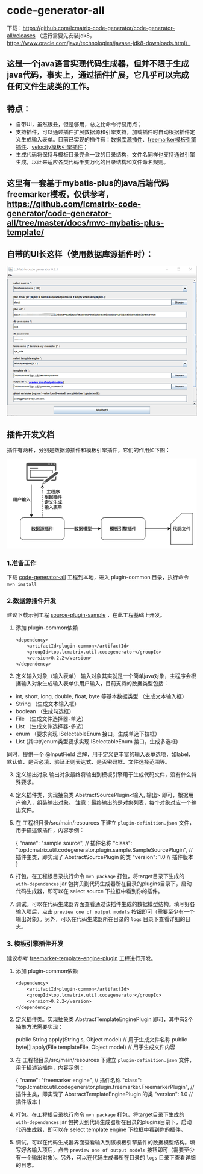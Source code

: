 # code-generator-all
下载：https://github.com/lcmatrix-code-generator/code-generator-all/releases   （运行需要先安装jdk8，https://www.oracle.com/java/technologies/javase-jdk8-downloads.html）

## 这是一个java语言实现代码生成器，但并不限于生成java代码，事实上，通过插件扩展，它几乎可以完成任何文件生成类的工作。
## 特点：
* 自带UI，虽然很丑，但是够用，总之比命令行易用点；
* 支持插件，可以通过插件扩展数据源和引擎支持，加载插件时自动根据插件定义生成输入表单。目前已实现的插件有：[数据库源插件](https://github.com/lcmatrix-code-generator/db-source-plugin)、[freemarker模板引擎插件](https://github.com/lcmatrix-code-generator/freemarker-template-engine-plugin)、[velocity模板引擎插件](https://github.com/lcmatrix-code-generator/velocity-template-engine-plugin)；
* 生成代码将保持与模板目录完全一致的目录结构，文件名同样也支持通过引擎生成，以此来适应各类代码千变万化的目录结构和文件命名规则。

## 这里有一套基于mybatis-plus的java后端代码freemarker模板，仅供参考，https://github.com/lcmatrix-code-generator/code-generator-all/tree/master/docs/mvc-mybatis-plus-template/

## 自带的UI长这样（使用数据库源插件时）：
![UI](https://github.com/lcmatrix-code-generator/code-generator-all/blob/master/docs/screenshot1.png?raw=true)

## 插件开发文档
 插件有两种，分别是数据源插件和模板引擎插件，它们的作用如下图：
 
 ![plugin](https://github.com/lcmatrix-code-generator/code-generator-all/blob/master/docs/plugin-doc.png?raw=true)
 
 ### 1.准备工作
 下载 [code-generator-all](https://github.com/lcmatrix-code-generator/code-generator-all) 工程到本地，进入 plugin-common 目录，执行命令 `mvn install`
 
 ### 2.数据源插件开发
 建议下载示例工程 [source-plugin-sample](https://github.com/lcmatrix-code-generator/source-plugin-sample) ，在此工程基础上开发。
 
 1. 添加 plugin-common依赖
 
        <dependency>
            <artifactId>plugin-common</artifactId>
            <groupId>top.lcmatrix.util.codegenerator</groupId>
            <version>0.2.2</version>
        </dependency>
 
 2. 定义输入对象（输入表单）
 输入对象其实就是一个简单java对象，主程序会根据输入对象生成输入表单供用户输入，目前支持的数据类型包括：
  * int, short, long, double, float, byte 等基本数据类型 （生成文本输入框）
  * String （生成文本输入框）
  * boolean （生成勾选框）
  * File （生成文件选择器-单选）
  * List<File> （生成文件选择器-多选）
  * enum （要求实现 ISelectableEnum 接口，生成单选下拉框）
  * List<enum> (其中的enum类型要求实现 ISelectableEnum 接口，生成多选框)

  同时，提供一个 @InputField 注解，用于定义更丰富的输入表单选项，如label、默认值、是否必填、验证正则表达式、是否密码框、文件选择范围等。
 
 3. 定义输出对象
 输出对象最终将输出到模板引擎用于生成代码文件，没有什么特殊要求。
 
 4. 定义插件类，实现抽象类 AbstractSourcePlugin<输入, 输出> 即可，根据用户输入，组装输出对象。
 注意：最终输出的是对象列表，每个对象对应一个输出文件。
 
 5. 在 工程根目录/src/main/resources 下建立 `plugin-definition.json` 文件，用于描述该插件，内容示例：
 
      {
        "name": "sample source",      // 插件名称
        "class": "top.lcmatrix.util.codegenerator.plugin.sample.SampleSourcePlugin",     // 插件主类，即实现了 AbstractSourcePlugin 的类
        "version": 1.0     // 插件版本
      }
 
 6. 打包。在工程根目录执行命令 `mvn package` 打包，将target目录下生成的 `with-dependences` jar 包拷贝到代码生成器所在目录的plugins目录下，启动代码生成器，即可以在 select source 下拉框中看到你的插件。
 7. 调试。可以在代码生成器界面查看通过该插件生成的数据模型结构。填写好各输入项后，点击 `preview one of output models` 按钮即可（需要至少有一个输出对象）。另外，可以在代码生成器所在目录的 `logs` 目录下查看详细的日志。
 
 ### 3. 模板引擎插件开发
 建议参考 [freemarker-template-engine-plugin](https://github.com/lcmatrix-code-generator/freemarker-template-engine-plugin) 工程进行开发。
 1. 添加 plugin-common依赖
 
        <dependency>
            <artifactId>plugin-common</artifactId>
            <groupId>top.lcmatrix.util.codegenerator</groupId>
            <version>0.2.2</version>
        </dependency>
 
 2. 定义插件类。实现抽象类 AbstractTemplateEnginePlugin 即可，其中有2个抽象方法需要实现：
 
      public String apply(String s, Object model)            // 用于生成文件名称
      public byte[] apply(File templateFile, Object model)   // 用于生成文件内容
      
 3. 在 工程根目录/src/main/resources 下建立 `plugin-definition.json` 文件，用于描述该插件，内容示例：
 
      {
        "name": "freemarker engine",      // 插件名称
        "class": "top.lcmatrix.util.codegenerator.plugin.freemarker.FreemarkerPlugin",     // 插件主类，即实现了 AbstractTemplateEnginePlugin 的类
        "version": 1.0     // 插件版本
      }
 
 4. 打包。在工程根目录执行命令 `mvn package` 打包，将target目录下生成的 `with-dependences` jar 包拷贝到代码生成器所在目录的plugins目录下，启动代码生成器，即可以在 select template engine 下拉框中看到你的插件。
 5. 调试。可以在代码生成器界面查看输入到该模板引擎插件的数据模型结构。填写好各输入项后，点击 `preview one of output models` 按钮即可（需要至少有一个输出对象）。另外，可以在代码生成器所在目录的 `logs` 目录下查看详细的日志。
